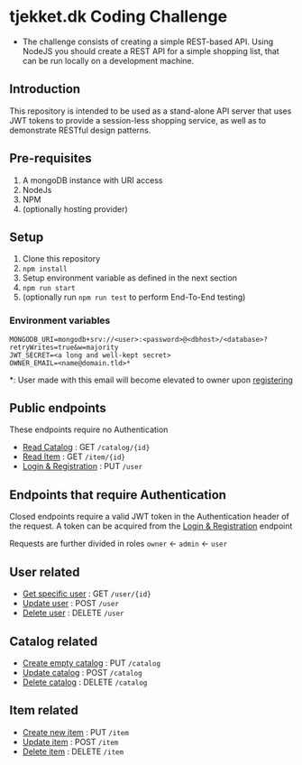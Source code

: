 # tjekket.dk Coding Challenge
- The challenge consists of creating a simple REST-based API. Using NodeJS you should create a REST API for a simple shopping list, that can be run locally on a development machine.

## Introduction
This repository is intended to be used as a stand-alone API server that uses JWT tokens to provide a session-less shopping service, as well as to demonstrate RESTful design patterns.

## Pre-requisites
1. A mongoDB instance with URI access
2. NodeJs
3. NPM
4. (optionally hosting provider)

## Setup
1. Clone this repository
2. `npm install`
3. Setup environment variable as defined in the next section
4. `npm run start`
5. (optionally run `npm run test` to perform End-To-End testing)

### Environment variables
```PORT=80
MONGODB_URI=mongodb+srv://<user>:<password>@<dbhost>/<database>?retryWrites=true&w=majority
JWT_SECRET=<a long and well-kept secret>
OWNER_EMAIL=<name@domain.tld>*
```
*: User made with this email will become elevated to owner upon [registering](doc/user/put.md)

## Public endpoints
These endpoints require no Authentication
* [Read Catalog](doc/catalog/get.md) : GET `/catalog/{id}`
* [Read Item](doc/item/get.md) : GET `/item/{id}`
* [Login & Registration](doc/user/put.md) : PUT `/user`

## Endpoints that require Authentication
Closed endpoints require a valid JWT token in the Authentication header of the request.
A token can be acquired from the [Login & Registration](user/put.md) endpoint

Requests are further divided in roles `owner` <- `admin` <- `user`

## User related
* [Get specific user](doc/user/get.md) : GET `/user/{id}`
* [Update user](doc/user/post.md) : POST `/user`
* [Delete user](doc/user/delete.md) : DELETE `/user`

## Catalog related
* [Create empty catalog](doc/catalog/put.md) : PUT `/catalog`
* [Update catalog](doc/catalog/post.md) : POST `/catalog`
* [Delete catalog](doc/catalog/delete.md) : DELETE `/catalog`

## Item related
* [Create new item](doc/catalog/put.md) : PUT `/item`
* [Update item](doc/catalog/post.md) : POST `/item`
* [Delete item](doc/catalog/delete.md) : DELETE `/item`